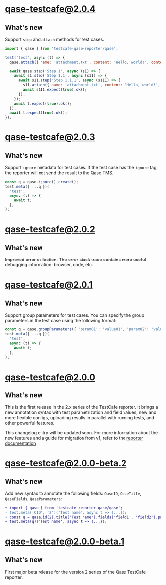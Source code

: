 # qase-testcafe@2.0.4

## What's new

Support `step` and `attach` methods for test cases. 

```javascript
import { qase } from 'testcafe-qase-reporter/qase';

test('test', async (t) => {
  qase.attach({ name: 'attachment.txt', content: 'Hello, world!', contentType: 'text/plain' });
  
  await qase.step('Step 1', async (s1) => {
    await s1.step('Step 1.1', async (s11) => {
      await s11.step('Step 1.1.1', async (s111) => {
        s11.attach({ name: 'attachment.txt', content: 'Hello, world!', contentType: 'text/plain' });
        await s111.expect(true).ok();
      });
    });
    await t.expect(true).ok();
  });
  await t.expect(true).ok();
});
```

# qase-testcafe@2.0.3

## What's new

Support `ignore` metadata for test cases. If the test case has the `ignore` tag, the reporter will not send the result to the Qase
TMS.

```ts
const q = qase.ignore().create();
test.meta({ ...q })(
  'test',
  async (t) => {
    await t;
  },
);
```

# qase-testcafe@2.0.2

## What's new

Improved error collection. The error stack trace contains more useful debugging information: browser, code, etc.

# qase-testcafe@2.0.1

## What's new

Support group parameters for test cases. You can specify the group parameters in the test case using the following
format:

```ts
const q = qase.groupParameters({ 'param01': 'value01', 'param02': 'value02' }).create();
test.meta({ ...q })(
  'test',
  async (t) => {
    await t;
  },
);
```

# qase-testcafe@2.0.0

## What's new

This is the first release in the 2.x series of the TestCafe reporter.
It brings a new annotation syntax with test parametrization and field values,
new and more flexible configs, uploading results in parallel with running tests,
and other powerful features.

This changelog entry will be updated soon.
For more information about the new features and a guide for migration from v1, refer to the
[reporter documentation](https://github.com/qase-tms/qase-javascript/tree/main/qase-testcafe#readme)

# qase-testcafe@2.0.0-beta.2

## What's new

Add new syntax to annotate the following fields: `QaseID`, `QaseTitle`, `QaseFields`, `QaseParameters`:

```diff
+ import { qase } from 'testcafe-reporter-qase/qase';
- test.meta('CID', '2')('Test name', async t => {...});
+ const q = qase.id(2).title('Test name').fields('field1', 'field2').parameters('param1', 'param2').create();
+ test.meta(q)('Test name', async t => {...});
```

# qase-testcafe@2.0.0-beta.1

## What's new

First major beta release for the version 2 series of the Qase TestCafe reporter.
